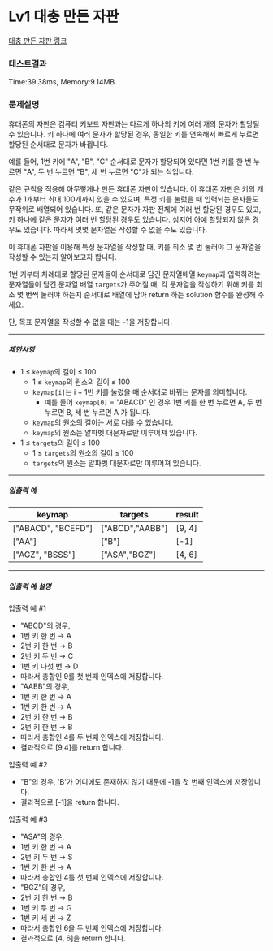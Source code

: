 # Lv1 대충 만든 자판
 [대충 만든 자판 링크](https://school.programmers.co.kr/learn/courses/30/lessons/160586)

### 테스트결과
 Time:39.38ms, Memory:9.14MB


### 문제설명
<p>휴대폰의 자판은 컴퓨터 키보드 자판과는 다르게 하나의 키에 여러 개의 문자가 할당될 수 있습니다. 키 하나에 여러 문자가 할당된 경우, 동일한 키를 연속해서 빠르게 누르면 할당된 순서대로 문자가 바뀝니다. </p>

<p>예를 들어, 1번 키에 "A", "B", "C" 순서대로 문자가 할당되어 있다면 1번 키를 한 번 누르면 "A", 두 번 누르면 "B", 세 번 누르면 "C"가 되는 식입니다. </p>

<p>같은 규칙을 적용해 아무렇게나 만든 휴대폰 자판이 있습니다. 이 휴대폰 자판은 키의 개수가 1개부터 최대 100개까지 있을 수 있으며, 특정 키를 눌렀을 때 입력되는 문자들도 무작위로 배열되어 있습니다. 또, 같은 문자가 자판 전체에 여러 번 할당된 경우도 있고, 키 하나에 같은 문자가 여러 번 할당된 경우도 있습니다. 심지어 아예 할당되지 않은 경우도 있습니다. 따라서 몇몇 문자열은 작성할 수 없을 수도 있습니다. </p>

<p>이 휴대폰 자판을 이용해 특정 문자열을 작성할 때, 키를 최소 몇 번 눌러야 그 문자열을 작성할 수 있는지 알아보고자 합니다. </p>

<p>1번 키부터 차례대로 할당된 문자들이 순서대로 담긴 문자열배열 <code>keymap</code>과 입력하려는 문자열들이 담긴 문자열 배열 <code>targets</code>가 주어질 때, 각 문자열을 작성하기 위해 키를 최소 몇 번씩 눌러야 하는지 순서대로 배열에 담아 return 하는 solution 함수를 완성해 주세요. </p>

<p>단, 목표 문자열을 작성할 수 없을 때는 -1을 저장합니다.</p>

<hr>

<h5>제한사항</h5>

<ul>
<li>1 ≤ <code>keymap</code>의 길이 ≤ 100

<ul>
    <li>1 ≤ <code>keymap</code>의 원소의 길이 ≤ 100</li>
    <li><code>keymap[i]</code>는 i + 1번 키를 눌렀을 때 순서대로 바뀌는 문자를 의미합니다.

<ul>
    <li>예를 들어 <code>keymap[0]</code> = "ABACD" 인 경우 1번 키를 한 번 누르면 A, 두 번 누르면 B, 세 번 누르면 A 가 됩니다.</li>
</ul></li>
    <li><code>keymap</code>의 원소의 길이는 서로 다를 수 있습니다.</li>
    <li><code>keymap</code>의 원소는 알파벳 대문자로만 이루어져 있습니다.</li>
</ul></li>
    <li>1 ≤ <code>targets</code>의 길이 ≤ 100

<ul>
    <li>1 ≤ <code>targets</code>의 원소의 길이 ≤ 100</li>
    <li><code>targets</code>의 원소는 알파벳 대문자로만 이루어져 있습니다.</li>
</ul></li>
</ul>

<hr>

<h5>입출력 예</h5>
<table class="table">
<thead><tr>
    <th>keymap</th>
    <th>targets</th>
    <th>result</th>
</tr>
</thead>
<tbody><tr>
    <td>["ABACD", "BCEFD"]</td>
    <td>["ABCD","AABB"]</td>
    <td>[9, 4]</td>
</tr>
<tr>
    <td>["AA"]</td>
    <td>["B"]</td>
    <td>[-1]</td>
</tr>
<tr>
    <td>["AGZ", "BSSS"]</td>
    <td>["ASA","BGZ"]</td>
    <td>[4, 6]</td>
</tr>
</tbody>
</table>
<hr>

<h5>입출력 예 설명</h5>

<p>입출력 예 #1 </p>

<ul>
    <li>"ABCD"의 경우, </li>
    <li>1번 키 한 번 → A </li>
    <li>2번 키 한 번 → B </li>
    <li>2번 키 두 번 → C </li>
    <li>1번 키 다섯 번 → D </li>
    <li>따라서 총합인 9를 첫 번째 인덱스에 저장합니다. </li>
    <li>"AABB"의 경우, </li>
    <li>1번 키 한 번 → A </li>
    <li>1번 키 한 번 → A </li>
    <li>2번 키 한 번 → B </li>
    <li>2번 키 한 번 → B </li>
    <li>따라서 총합인 4를 두 번째 인덱스에 저장합니다. </li>
    <li>결과적으로 [9,4]를 return 합니다. </li>
</ul>

<p>입출력 예 #2 </p>

<ul>
    <li>"B"의 경우, 'B'가 어디에도 존재하지 않기 때문에 -1을 첫 번째 인덱스에 저장합니다. </li>
    <li>결과적으로 [-1]을 return 합니다. </li>
</ul>

<p>입출력 예 #3 </p>

<ul>
    <li>"ASA"의 경우, </li>
    <li>1번 키 한 번 → A </li>
    <li>2번 키 두 번 → S </li>
    <li>1번 키 한 번 → A </li>
    <li>따라서 총합인 4를 첫 번째 인덱스에 저장합니다. </li>
    <li>"BGZ"의 경우, </li>
    <li>2번 키 한 번 → B </li>
    <li>1번 키 두 번 → G </li>
    <li>1번 키 세 번 → Z </li>
    <li>따라서 총합인 6을 두 번째 인덱스에 저장합니다. </li>
    <li>결과적으로 [4, 6]을 return 합니다.</li>
</ul>
